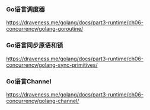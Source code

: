 ### Go语言调度器

https://draveness.me/golang/docs/part3-runtime/ch06-concurrency/golang-goroutine/

### Go语言同步原语和锁

https://draveness.me/golang/docs/part3-runtime/ch06-concurrency/golang-sync-primitives/

### Go语言Channel

https://draveness.me/golang/docs/part3-runtime/ch06-concurrency/golang-channel/